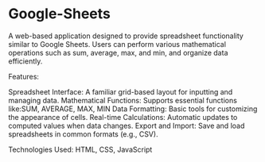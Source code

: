# Google-Sheets
A web-based application designed to provide spreadsheet functionality similar to Google Sheets. Users can perform various mathematical operations such as sum, average, max, and min, and organize data efficiently.





Features:





Spreadsheet Interface: A familiar grid-based layout for inputting and managing data.
Mathematical Functions: Supports essential functions like:SUM, AVERAGE, MAX, MIN
Data Formatting: Basic tools for customizing the appearance of cells.
Real-time Calculations: Automatic updates to computed values when data changes.
Export and Import: Save and load spreadsheets in common formats (e.g., CSV).


Technologies Used:
HTML, CSS, JavaScript
